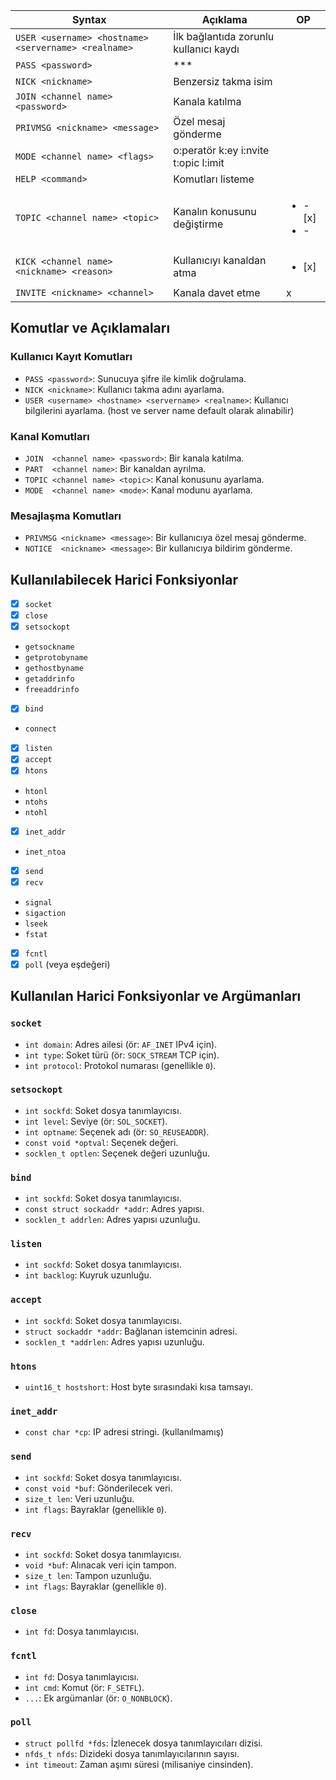 |Syntax|Açıklama|OP|
|-|-|-|
|`USER <username> <hostname> <servername> <realname>` | İlk bağlantıda zorunlu kullanıcı kaydı
| `PASS <password>` | *** 
| `NICK <nickname>` | Benzersiz takma isim 
| `JOIN <channel name> <password>` | Kanala katılma
| `PRIVMSG <nickname> <message>` | Özel mesaj gönderme
| `MODE <channel name> <flags>` | o:peratör k:ey i:nvite t:opic l:imit
| `HELP <command>` | Komutları listeme
| `TOPIC <channel name> <topic>` | Kanalın konusunu değiştirme |<ul><li>- [x] </li><li>-|
| `KICK <channel name> <nickname> <reason>` | Kullanıcıyı kanaldan atma |<ul><li>[x]|
| `INVITE <nickname> <channel>` | Kanala davet etme |x|


## Komutlar ve Açıklamaları

### Kullanıcı Kayıt Komutları
- `PASS <password>`: Sunucuya şifre ile kimlik doğrulama.
- `NICK <nickname>`: Kullanıcı takma adını ayarlama.
- `USER <username> <hostname> <servername> <realname>`: Kullanıcı bilgilerini ayarlama.
(host ve server name default olarak alınabilir)

### Kanal Komutları
- `JOIN  <channel name> <password>`: Bir kanala katılma.
- `PART  <channel name>`: Bir kanaldan ayrılma.
- `TOPIC <channel name> <topic>`: Kanal konusunu ayarlama.
- `MODE  <channel name> <mode>`: Kanal modunu ayarlama.

### Mesajlaşma Komutları
- `PRIVMSG <nickname> <message>`: Bir kullanıcıya özel mesaj gönderme.
- `NOTICE  <nickname> <message>`: Bir kullanıcıya bildirim gönderme.
## Kullanılabilecek Harici Fonksiyonlar

- [x] `socket`
- [x] `close`
- [x] `setsockopt`
- `getsockname`
- `getprotobyname`
- `gethostbyname`
- `getaddrinfo`
- `freeaddrinfo`
- [x] `bind`
- `connect`
- [x] `listen`
- [x] `accept`
- [x] `htons`
- `htonl`
- `ntohs`
- `ntohl`
- [x] `inet_addr`
- `inet_ntoa`
- [x] `send`
- [x] `recv`
- `signal`
- `sigaction`
- `lseek`
- `fstat`
- [x] `fcntl`
- [x] `poll` (veya eşdeğeri)

## Kullanılan Harici Fonksiyonlar ve Argümanları

### `socket`
  - `int domain`: Adres ailesi (ör: `AF_INET` IPv4 için).
  - `int type`: Soket türü (ör: `SOCK_STREAM` TCP için).
  - `int protocol`: Protokol numarası (genellikle `0`).

### `setsockopt`
  - `int sockfd`: Soket dosya tanımlayıcısı.
  - `int level`: Seviye (ör: `SOL_SOCKET`).
  - `int optname`: Seçenek adı (ör: `SO_REUSEADDR`).
  - `const void *optval`: Seçenek değeri.
  - `socklen_t optlen`: Seçenek değeri uzunluğu.

### `bind`
  - `int sockfd`: Soket dosya tanımlayıcısı.
  - `const struct sockaddr *addr`: Adres yapısı.
  - `socklen_t addrlen`: Adres yapısı uzunluğu.

### `listen`
  - `int sockfd`: Soket dosya tanımlayıcısı.
  - `int backlog`: Kuyruk uzunluğu.

### `accept`
  - `int sockfd`: Soket dosya tanımlayıcısı.
  - `struct sockaddr *addr`: Bağlanan istemcinin adresi.
  - `socklen_t *addrlen`: Adres yapısı uzunluğu.

### `htons`
  - `uint16_t hostshort`: Host byte sırasındaki kısa tamsayı.

### `inet_addr`
  - `const char *cp`: IP adresi stringi.
(kullanılmamış)

### `send`
  - `int sockfd`: Soket dosya tanımlayıcısı.
  - `const void *buf`: Gönderilecek veri.
  - `size_t len`: Veri uzunluğu.
  - `int flags`: Bayraklar (genellikle `0`).

### `recv`
  - `int sockfd`: Soket dosya tanımlayıcısı.
  - `void *buf`: Alınacak veri için tampon.
  - `size_t len`: Tampon uzunluğu.
  - `int flags`: Bayraklar (genellikle `0`).

### `close`
  - `int fd`: Dosya tanımlayıcısı.

### `fcntl`
  - `int fd`: Dosya tanımlayıcısı.
  - `int cmd`: Komut (ör: `F_SETFL`).
  - `...`: Ek argümanlar (ör: `O_NONBLOCK`).

### `poll`
  - `struct pollfd *fds`: İzlenecek dosya tanımlayıcıları dizisi.
  - `nfds_t nfds`: Dizideki dosya tanımlayıcılarının sayısı.
  - `int timeout`: Zaman aşımı süresi (milisaniye cinsinden).
